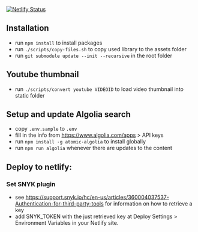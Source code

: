 [![Netlify Status](https://api.netlify.com/api/v1/badges/a6b086a2-acaf-445d-aadf-956940cdb60c/deploy-status)](https://app.netlify.com/sites/dnb-hugo-garuda/deploys)

## Installation

- run `npm install` to install packages
- run `./scripts/copy-files.sh` to copy used library to the assets folder
- run `git submodule update --init --recursive` in the root folder

## Youtube thumbnail

- run `./scripts/convert youtube VIDEOID` to load video thumbnail into static folder

## Setup and update Algolia search

- copy `.env.sample` to `.env`
- fill in the info from https://www.algolia.com/apps &gt; API keys
- run `npm install -g atomic-algolia` to install globally 
- run `npm run algolia` whenever there are updates to the content

## Deploy to netlify:

### Set SNYK plugin

- see https://support.snyk.io/hc/en-us/articles/360004037537-Authentication-for-third-party-tools for information on how to retrieve a key
- add SNYK_TOKEN with the just retrieved key at Deploy Settings > Environment Variables in your Netlify site.
